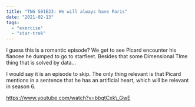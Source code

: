 ```yaml
---
title: "TNG S01E23: We will always have Paris"
date: "2021-02-13"
tags: 
  - "exercise"
  - "star-trek"
---
```


I guess this is a romantic episode? We get to see Picard encounter his fiancee he dumped to go to starfleet. Besides that some Dimensional TIme thing that is solved by data...

I would say it is an episode to skip. The only thing relevant is that Picard mentions in a sentence that he has an artificial heart, which will be relevant in season 6.

https://www.youtube.com/watch?v=bbgtCxk\_GwE
